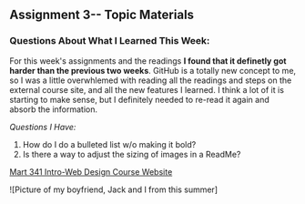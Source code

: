 ## Assignment 3-- Topic Materials
### Questions About What I Learned This Week: 
  For this week's assignments and the readings **I found that it definetly got harder than the previous two weeks**. GitHub is a totally new concept to me, so I was a little overwhlemed with reading all the readings and steps on the external course site, and all the new features I learned. I think a lot of it is starting to make sense, but I definitely needed to re-read it again and absorb the information.

*Questions I Have:*

1. How do I do a bulleted list w/o making it bold?
2. Is there a way to adjust the sizing of images in a ReadMe?

[Mart 341 Intro-Web Design Course Website](https://montana-media-arts.github.io/webDesignFall2024//)

![Picture of my boyfriend, Jack and I from this summer]
